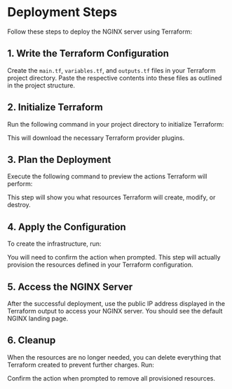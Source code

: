 # Deployment Steps

Follow these steps to deploy the NGINX server using Terraform:

## 1. Write the Terraform Configuration
Create the `main.tf`, `variables.tf`, and `outputs.tf` files in your Terraform project directory. Paste the respective contents into these files as outlined in the project structure.

## 2. Initialize Terraform
Run the following command in your project directory to initialize Terraform:

This will download the necessary Terraform provider plugins.

## 3. Plan the Deployment
Execute the following command to preview the actions Terraform will perform:

This step will show you what resources Terraform will create, modify, or destroy.

## 4. Apply the Configuration
To create the infrastructure, run:


You will need to confirm the action when prompted. This step will actually provision the resources defined in your Terraform configuration.

## 5. Access the NGINX Server
After the successful deployment, use the public IP address displayed in the Terraform output to access your NGINX server. You should see the default NGINX landing page.

## 6. Cleanup
When the resources are no longer needed, you can delete everything that Terraform created to prevent further charges. Run:


Confirm the action when prompted to remove all provisioned resources.
